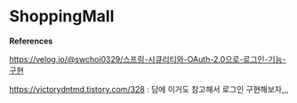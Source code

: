 # ShoppingMall

**References**

https://velog.io/@swchoi0329/스프링-시큐리티와-OAuth-2.0으로-로그인-기능-구현

https://victorydntmd.tistory.com/328 : 담에 이거도 참고해서 로그인 구현해보자,,,
